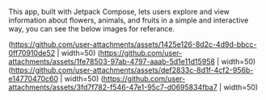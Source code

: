 
This app, built with Jetpack Compose, lets users explore and view information about flowers, animals, and fruits in a simple and interactive way, you can see the below images for referance.

(https://github.com/user-attachments/assets/1425e126-8d2c-4d9d-bbcc-0ff70910de52 | width=50)
(https://github.com/user-attachments/assets/1fe78503-97ab-4797-aaab-5d1e11d15958 | width=50) 
(https://github.com/user-attachments/assets/def2833c-8d1f-4cf2-956b-e14770470c60 | width=50)
(https://github.com/user-attachments/assets/3fd7f782-f546-47e1-95c7-d0695834fba7 | width=50)

